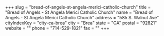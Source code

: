 +++
slug = "bread-of-angels-st-angela-merici-catholic-church"
title = "Bread of Angels - St Angela Merici Catholic Church"
name = "Bread of Angels - St Angela Merici Catholic Church"
address = "585 S. Walnut Ave"
cityIndexKey = "city-ca-brea"
city = "Brea"
state = "CA"
postal = "92821"
website = ""
phone = "714-529-1821"
fax = ""
+++
